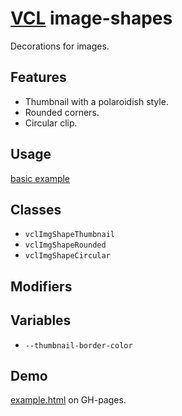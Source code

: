 # [VCL](https://github.com/vcl/doc) image-shapes

Decorations for images.

## Features

- Thumbnail with a polaroidish style.
- Rounded corners.
- Circular clip.

## Usage

[basic example](/demo/example.html)

## Classes

- `vclImgShapeThumbnail`
- `vclImgShapeRounded`
- `vclImgShapeCircular`

## Modifiers

## Variables

- `--thumbnail-border-color`

## Demo

[example.html](/demo/example.html) on GH-pages.
